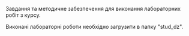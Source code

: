 
Завдання та методичне забезпечення для виконання лабораторних робіт з курсу.

Виконані лабораторні роботи необхідно загрузити в папку "stud_dz".
